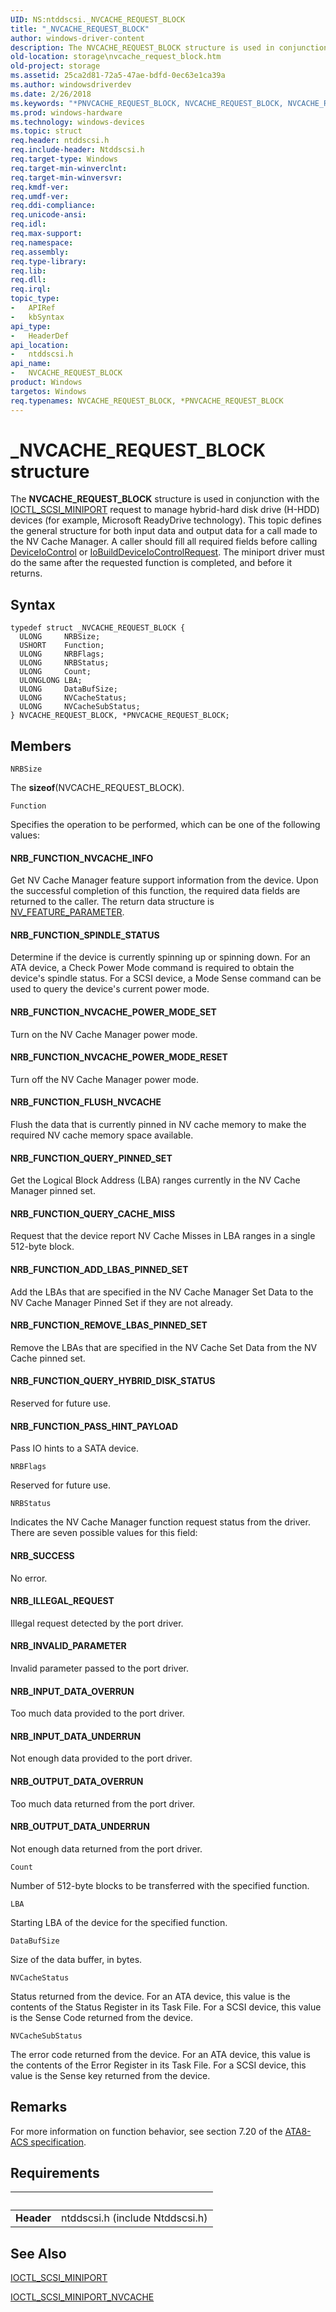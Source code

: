 ```yaml
---
UID: NS:ntddscsi._NVCACHE_REQUEST_BLOCK
title: "_NVCACHE_REQUEST_BLOCK"
author: windows-driver-content
description: The NVCACHE_REQUEST_BLOCK structure is used in conjunction with the IOCTL_SCSI_MINIPORT request to manage hybrid-hard disk drive (H-HDD) devices (for example, Microsoft ReadyDrive technology).
old-location: storage\nvcache_request_block.htm
old-project: storage
ms.assetid: 25ca2d81-72a5-47ae-bdfd-0ec63e1ca39a
ms.author: windowsdriverdev
ms.date: 2/26/2018
ms.keywords: "*PNVCACHE_REQUEST_BLOCK, NVCACHE_REQUEST_BLOCK, NVCACHE_REQUEST_BLOCK structure [Storage Devices], PNVCACHE_REQUEST_BLOCK, PNVCACHE_REQUEST_BLOCK structure pointer [Storage Devices], _NVCACHE_REQUEST_BLOCK, ntddscsi/NVCACHE_REQUEST_BLOCK, ntddscsi/PNVCACHE_REQUEST_BLOCK, storage.nvcache_request_block, structs-nvcache_1886905c-1d48-4cc9-b74c-3b52dc65b279.xml"
ms.prod: windows-hardware
ms.technology: windows-devices
ms.topic: struct
req.header: ntddscsi.h
req.include-header: Ntddscsi.h
req.target-type: Windows
req.target-min-winverclnt: 
req.target-min-winversvr: 
req.kmdf-ver: 
req.umdf-ver: 
req.ddi-compliance: 
req.unicode-ansi: 
req.idl: 
req.max-support: 
req.namespace: 
req.assembly: 
req.type-library: 
req.lib: 
req.dll: 
req.irql: 
topic_type:
-	APIRef
-	kbSyntax
api_type:
-	HeaderDef
api_location:
-	ntddscsi.h
api_name:
-	NVCACHE_REQUEST_BLOCK
product: Windows
targetos: Windows
req.typenames: NVCACHE_REQUEST_BLOCK, *PNVCACHE_REQUEST_BLOCK
---
```


# _NVCACHE_REQUEST_BLOCK structure
The <b>NVCACHE_REQUEST_BLOCK</b> structure is used in conjunction with the <a href="..\ntddscsi\ni-ntddscsi-ioctl_scsi_miniport.md">IOCTL_SCSI_MINIPORT</a> request to manage hybrid-hard disk drive (H-HDD) devices (for example, Microsoft ReadyDrive technology). This topic defines the general structure for both input data and output data for a call made to the NV Cache Manager. A caller should fill all required fields before calling <a href="https://msdn.microsoft.com/1d35c087-6672-4fc6-baa1-a886dd9d3878">DeviceIoControl</a> or <a href="..\wdm\nf-wdm-iobuilddeviceiocontrolrequest.md">IoBuildDeviceIoControlRequest</a>. The miniport driver must do the same after the requested function is completed, and before it returns.

## Syntax
````
typedef struct _NVCACHE_REQUEST_BLOCK {
  ULONG     NRBSize;
  USHORT    Function;
  ULONG     NRBFlags;
  ULONG     NRBStatus;
  ULONG     Count;
  ULONGLONG LBA;
  ULONG     DataBufSize;
  ULONG     NVCacheStatus;
  ULONG     NVCacheSubStatus;
} NVCACHE_REQUEST_BLOCK, *PNVCACHE_REQUEST_BLOCK;
````

## Members


`NRBSize`

The <b>sizeof</b>(NVCACHE_REQUEST_BLOCK).

`Function`

Specifies the operation to be performed, which can be one of the following values:





#### NRB_FUNCTION_NVCACHE_INFO

Get NV Cache Manager feature support information from the device. Upon the successful completion of this function, the required data fields are returned to the caller. The return data structure is <a href="..\ntddscsi\ns-ntddscsi-_nv_feature_parameter.md">NV_FEATURE_PARAMETER</a>.



#### NRB_FUNCTION_SPINDLE_STATUS

Determine if the device is currently spinning up or spinning down. For an ATA device, a Check Power Mode command is required to obtain the device's spindle status. For a SCSI device, a Mode Sense command can be used to query the device's current power mode.



#### NRB_FUNCTION_NVCACHE_POWER_MODE_SET

Turn on the NV Cache Manager power mode.



#### NRB_FUNCTION_NVCACHE_POWER_MODE_RESET

Turn off the NV Cache Manager power mode.



#### NRB_FUNCTION_FLUSH_NVCACHE

Flush the data that is currently pinned in NV cache memory to make the required NV cache memory space available.



#### NRB_FUNCTION_QUERY_PINNED_SET

Get the Logical Block Address (LBA) ranges currently in the NV Cache Manager pinned set.



#### NRB_FUNCTION_QUERY_CACHE_MISS

Request that the device report NV Cache Misses in LBA ranges in a single 512-byte block.



#### NRB_FUNCTION_ADD_LBAS_PINNED_SET

Add the LBAs that are specified in the NV Cache Manager Set Data to the NV Cache Manager Pinned Set if they are not already.



#### NRB_FUNCTION_REMOVE_LBAS_PINNED_SET

Remove the LBAs that are specified in the NV Cache Set Data from the NV Cache pinned set.



#### NRB_FUNCTION_QUERY_HYBRID_DISK_STATUS

Reserved for future use.



#### NRB_FUNCTION_PASS_HINT_PAYLOAD

Pass IO hints to a SATA device.

`NRBFlags`

Reserved for future use.

`NRBStatus`

Indicates the NV Cache Manager function request status from the driver. There are seven possible values for this field:





#### NRB_SUCCESS

No error.



#### NRB_ILLEGAL_REQUEST

Illegal request detected by the port driver.



#### NRB_INVALID_PARAMETER

Invalid parameter passed to the port driver.



#### NRB_INPUT_DATA_OVERRUN

Too much data provided to the port driver.



#### NRB_INPUT_DATA_UNDERRUN

Not enough data provided to the port driver.



#### NRB_OUTPUT_DATA_OVERRUN

Too much data returned from the port driver.



#### NRB_OUTPUT_DATA_UNDERRUN

Not enough data returned from the port driver.

`Count`

Number of 512-byte blocks to be transferred with the specified function.

`LBA`

Starting LBA of the device for the specified function.

`DataBufSize`

Size of the data buffer, in bytes.

`NVCacheStatus`

Status returned from the device. For an ATA device, this value is the contents of the Status Register in its Task File. For a SCSI device, this value is the Sense Code returned from the device.

`NVCacheSubStatus`

The error code returned from the device. For an ATA device, this value is the contents of the Error Register in its Task File. For a SCSI device, this value is the Sense key returned from the device.

## Remarks
For more information on function behavior, see section 7.20 of the <a href="http://go.microsoft.com/fwlink/p/?linkid=74996">ATA8-ACS specification</a>.

## Requirements
| &nbsp; | &nbsp; |
| ---- |:---- |
| **Header** | ntddscsi.h (include Ntddscsi.h) |

## See Also

<a href="..\ntddscsi\ni-ntddscsi-ioctl_scsi_miniport.md">IOCTL_SCSI_MINIPORT</a>



<a href="..\ntddscsi\ni-ntddscsi-ioctl_scsi_miniport_nvcache.md">IOCTL_SCSI_MINIPORT_NVCACHE</a>